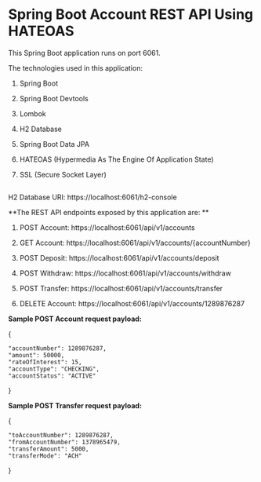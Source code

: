 # Spring Boot Account REST API Using HATEOAS

This Spring Boot application runs on port 6061.

The technologies used in this application:

1. Spring Boot

2. Spring Boot Devtools

3. Lombok

4. H2 Database

5. Spring Boot Data JPA

6. HATEOAS (Hypermedia As The Engine Of Application State)

7. SSL (Secure Socket Layer)
##
H2 Database URI: https://localhost:6061/h2-console

**The REST API endpoints exposed by this application are: **

1. POST Account: https://localhost:6061/api/v1/accounts

2. GET Account: https://localhost:6061/api/v1/accounts/{accountNumber}

3. POST Deposit: https://localhost:6061/api/v1/accounts/deposit

4. POST Withdraw: https://localhost:6061/api/v1/accounts/withdraw

5. POST Transfer: https://localhost:6061/api/v1/accounts/transfer

6. DELETE Account: https://localhost:6061/api/v1/accounts/1289876287



**Sample POST Account request payload:**

{

    "accountNumber": 1289876287,
    "amount": 50000,
    "rateOfInterest": 15,
    "accountType": "CHECKING",
    "accountStatus": "ACTIVE"
    
}

**Sample POST Transfer request payload:**

{

    "toAccountNumber": 1289876287,
    "fromAccountNumber": 1378965479,
    "transferAmount": 5000,
    "transferMode": "ACH"
    
}




